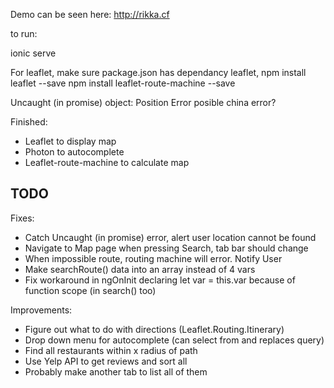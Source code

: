 Demo can be seen here:
http://rikka.cf

to run:

ionic serve

For leaflet, make sure package.json has dependancy leaflet,
npm install leaflet --save
npm install leaflet-route-machine --save

Uncaught (in promise) object: Position Error
posible china error? 

Finished:
- Leaflet to display map
- Photon to autocomplete 
- Leaflet-route-machine to calculate map


TODO
---------------------------------------------
Fixes:
- Catch Uncaught (in promise) error, alert user location cannot be found
- Navigate to Map page when pressing Search, tab bar should change
- When impossible route, routing machine will error. Notify User
- Make searchRoute() data into an array instead of 4 vars
- Fix workaround in ngOnInit declaring let var = this.var because of
  function scope (in search() too)

Improvements:
- Figure out what to do with directions (Leaflet.Routing.Itinerary)
- Drop down menu for autocomplete (can select from and replaces query)
- Find all restaurants within x radius of path
- Use Yelp API to get reviews and sort all
- Probably make another tab to list all of them
